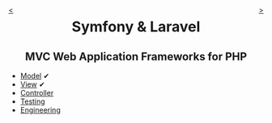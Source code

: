 <div style="float: right;">

[>](./controller-0.md)

</div>
<div style="float: left;">

[<](./view-5.md)

</div>

<center>

Symfony & Laravel
=================

MVC Web Application Frameworks for PHP
---------------------------------------

</center>

* [Model](./model-0.md) ✔
* [View](./view-0.md) ✔
* [Controller](./controller-0.md)
* [Testing](./testing-0.md)
* [Engineering](./engineering-0.md)

